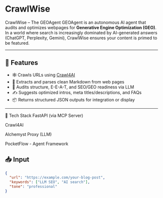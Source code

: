 # CrawlWise
CrawlWise – The GEOAgent
GEOAgent is an autonomous AI agent that audits and optimizes webpages for **Generative Engine Optimization (GEO)**. In a world where search is increasingly dominated by AI-generated answers (ChatGPT, Perplexity, Gemini), CrawlWise ensures your content is primed to be featured.

---

## 🚀 Features

- 🕸️ Crawls URLs using [Crawl4AI](https://github.com/alchemystlabs/crawl4ai)
- 📄 Extracts and parses clean Markdown from web pages
- 🧠 Audits structure, E-E-A-T, and SEO/GEO readiness via LLM
- ✍️ Suggests optimized intros, meta titles/descriptions, and FAQs
- 📦 Returns structured JSON outputs for integration or display

---

🧪 Tech Stack
FastAPI (via MCP Server)

Crawl4AI

Alchemyst Proxy (LLM)

PocketFlow - Agent Framework


## 📥 Input

```json
{
  "url": "https://example.com/your-blog-post",
  "keywords": ["LLM SEO", "AI search"],
  "tone": "professional"
}
